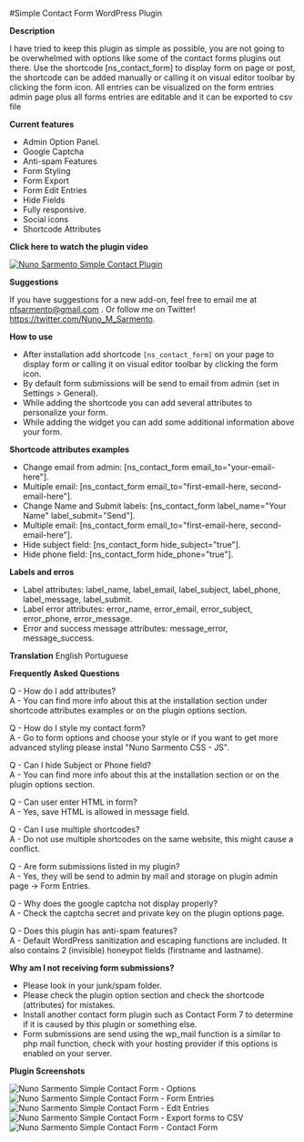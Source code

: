 #Simple Contact Form WordPress Plugin


**Description**

I have tried to keep this plugin as simple as possible, you are not going to be overwhelmed with options like some of the contact forms plugins out there. Use the shortcode [ns_contact_form] to display form on page or post, the shortcode can be added manually or calling it on visual editor toolbar by clicking the form icon. All entries can be visualized on the form entries admin page plus all forms entries are editable and it can be exported to csv file



**Current features**

* Admin Option Panel.
* Google Captcha
* Anti-spam Features
* Form Styling
* Form Export
* Form Edit Entries
* Hide Fields
* Fully responsive.
* Social icons
* Shortcode Attributes

**Click here to watch the plugin video**

[![Nuno Sarmento Simple Contact Plugin](https://i.ytimg.com/vi/nOCU0rKOrfM/1.jpg)](https://www.youtube.com/watch?v=nOCU0rKOrfM)

**Suggestions**

If you have suggestions for a new add-on, feel free to email me at nfsarmento@gmail.com .
Or follow me on Twitter!
https://twitter.com/Nuno_M_Sarmento.

**How to use**
* After installation add shortcode `[ns_contact_form]` on your page to display form or calling it on visual editor toolbar by clicking the form icon.
* By default form submissions will be send to email from admin (set in Settings > General).
* While adding the shortcode you can add several attributes to personalize your form.
* While adding the widget you can add some additional information above your form.

**Shortcode attributes examples**
* Change email from admin: [ns_contact_form email_to="your-email-here"].
* Multiple email: [ns_contact_form email_to="first-email-here, second-email-here"].
* Change Name and Submit labels: [ns_contact_form label_name="Your Name" label_submit="Send"].
* Multiple email: [ns_contact_form email_to="first-email-here, second-email-here"].
* Hide subject field: [ns_contact_form hide_subject="true"].
* Hide phone field: [ns_contact_form hide_phone="true"].

**Labels and erros**
* Label attributes: label_name, label_email, label_subject, label_phone, label_message, label_submit.
* Label error attributes: error_name, error_email, error_subject, error_phone, error_message.
* Error and success message attributes: message_error, message_success.

**Translation**
English
Portuguese

**Frequently Asked Questions**

Q - How do I add attributes? <br />
A - You can find more info about this at the installation section under shortcode attributes examples or on the plugin options section.

Q - How do I style my contact form?  <br />
A - Go to form options and choose your style or if you want to get more advanced styling please instal "Nuno Sarmento CSS - JS".

Q - Can I hide Subject or Phone field? <br />
A - You can find more info about this at the installation section or on the plugin options section.

Q - Can user enter HTML in form? <br />
A - Yes, save HTML is allowed in message field.

Q - Can I use multiple shortcodes? <br />
A - Do not use multiple shortcodes on the same website, this might cause a conflict.

Q - Are form submissions listed in my plugin? <br />
A - Yes, they will be send to admin by mail and storage on plugin admin page -> Form Entries.

Q - Why does the google captcha not display properly? <br />
A - Check the captcha secret and private key on the plugin options page.

Q - Does this plugin has anti-spam features? <br />
A - Default WordPress sanitization and escaping functions are included. It also contains 2 (invisible) honeypot fields (firstname and lastname).


**Why am I not receiving form submissions?**
* Please look in your junk/spam folder.
* Please check the plugin option section and check the shortcode (attributes) for mistakes.
* Install another contact form plugin such as Contact Form 7 to determine if it is caused by this plugin or something else.
* Form submissions are send using the wp_mail function is a similar to php mail function, check with your hosting provider if this options is enabled on your server.


**Plugin Screenshots**

![Nuno Sarmento Simple Contact Form - Options](https://github.com/nfsarmento/nuno-sarmento-simple-contact-form/blob/master/assets/images/screenshot-1.png "Admin Panel Menu.")
![ Nuno Sarmento Simple Contact Form - Form Entries](https://github.com/nfsarmento/nuno-sarmento-simple-contact-form/blob/master/assets/images/screenshot-2.png "Optional title")
![ Nuno Sarmento Simple Contact Form - Edit Entries](https://github.com/nfsarmento/nuno-sarmento-simple-contact-form/blob/master/assets/images/screenshot-3.png "Optional title")
![Nuno Sarmento Simple Contact Form - Export forms to CSV](https://github.com/nfsarmento/nuno-sarmento-simple-contact-form/blob/master/assets/images/screenshot-4.png "Optional title")
![Nuno Sarmento Simple Contact Form - Contact Form](https://github.com/nfsarmento/nuno-sarmento-simple-contact-form/blob/master/assets/images/screenshot-5.png "Optional title")
